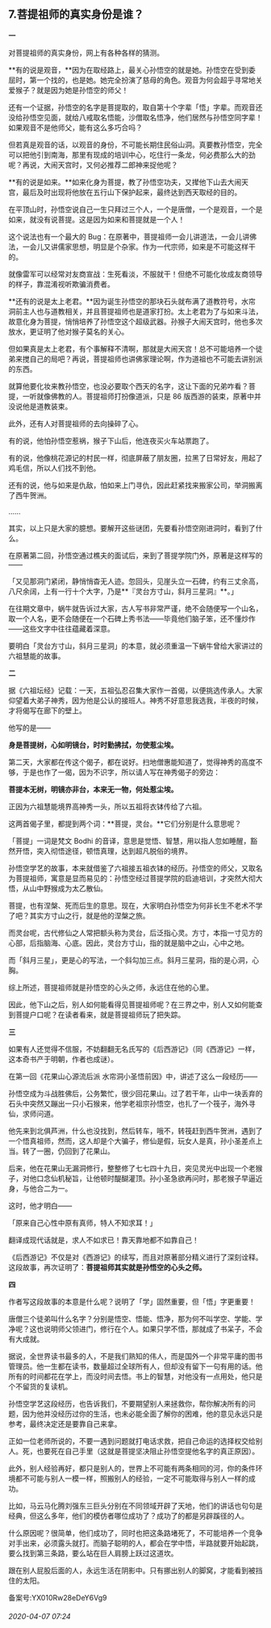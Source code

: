 ## 7.菩提祖师的真实身份是谁？
**一**


对菩提祖师的真实身份，网上有各种各样的猜测。


**有的说是观音，**因为在取经路上，最关心孙悟空的就是她。孙悟空在受到委屈时，第一个找的，也是她。她完全扮演了慈母的角色。观音为何会超乎寻常地关爱猴子？就是因为她是孙悟空的师父！


还有一个证据，孙悟空的名字是菩提取的，取自第十个字辈「悟」字辈。而观音还没给孙悟空见面，就给八戒取名悟能，沙僧取名悟净，他们居然与孙悟空同字辈！如果观音不是他师父，能有这么多巧合吗？


但若真是观音的话，以观音的身份，不可能长期住民俗山洞。真要教孙悟空，完全可以把他引到南海，那里有现成的培训中心，吃住行一条龙，何必费那么大的劲呢？再说，大闹天宫时，又何必推荐二郎神来捉他呢？


**有的说是如来。**如来化身为菩提，教了孙悟空功夫，又撵他下山去大闹天宫，最后及时出现将他放在五行山下保护起来，最终达到西天取经的目的。


在平顶山时，孙悟空说自己一生只拜过三个人，一个是唐僧，一个是观音，一个是如来，就没有说菩提。这是因为如来和菩提就是一个人！


这个说法也有一个最大的 Bug：在原著中，菩提祖师一会儿讲道法，一会儿讲佛法，一会儿又讲儒家思想，明显是个杂家。作为一代宗师，如来是不可能这样干的。


就像雷军可以经常对友商宣战：生死看淡，不服就干！但绝不可能化妆成友商领导的样子，靠混淆视听欺骗消费者。


**还有的说是太上老君。**因为诞生孙悟空的那块石头就布满了道教符号，水帘洞前主人也与道教相关，并且菩提祖师也是道家打扮。太上老君为了与如来斗法，故意化身为菩提，悄悄培养了孙悟空这个超级武器。孙猴子大闹天宫时，他也多次放水，更证明了他对猴子莫名的关心。


但如果真是太上老君，有个事解释不清啊，那就是大闹天宫！总不可能培养一个徒弟来搅自己的局吧？再说，菩提祖师也讲佛家理论啊，作为道祖也不可能去讲别派的东西。


就算他要化妆来教孙悟空，也没必要取个西天的名字，这让下面的兄弟咋看？菩提，一听就像佛教的人。菩提祖师打扮像道派，只是 86 版西游的装束，原著中并没说他是道教装束。


此外，还有人对菩提祖师的去向操碎了心。


有的说，他怕孙悟空惹祸，猴子下山后，他连夜买火车站票跑了。


有的说，他像桃花源记的村民一样，彻底屏蔽了朋友圈，拉黑了日常好友，用起了鸡毛信，所以人们找不到他。


还有的说，他与如来是仇敌，怕如来上门寻仇，因此赶紧找来搬家公司，举洞搬离了西牛贺洲。


……


其实，以上只是大家的臆想。要解开这些谜团，先要看孙悟空刚进洞时，看到了什么。


在原著第二回，孙悟空通过樵夫的面试后，来到了菩提学院门外，原著是这样写的——


「又见那洞门紧闭，静悄悄杳无人迹。忽回头，见崖头立一石碑，约有三丈余高，八尺余阔，上有一行十个大字，乃是**『灵台方寸山，斜月三星洞』**。」


在往期文章中，蜗牛就告诉过大家，古人写书非常严谨，绝不会随便写一个山名，取一个人名，更不会随便在一个石碑上秀书法——毕竟他们脑子笨，还不懂炒作——这些文字中往往蕴藏着深意。


要明白「灵台方寸山，斜月三星洞」的本意，就必须重温一下蜗牛曾给大家讲过的六祖慧能的故事。


**二**


据《六祖坛经》记载：一天，五祖弘忍召集大家作一首偈，以便挑选传承人。大家仰望着大弟子神秀，因为他是公认的接班人。神秀不好意思我选我，半夜的时候，才将偈写在廊下的壁上。 


他写的是—— 


**身是菩提树，心如明镜台，时时勤拂拭，勿使惹尘埃。**


第二天，大家都在传这个偈子，都在说好。扫地僧惠能知道了，觉得神秀的高度不够，于是也作了一偈，因为不识字，所以请人写在神秀偈子的旁边：


**菩提本无树，明镜亦非台，本来无一物，何处惹尘埃。**


正因为六祖慧能境界高神秀一头，所以五祖将衣钵传给了六祖。


这两首偈子里，都提到两个词：**菩提，灵台。**它们分别是什么意思呢？


「菩提」一词是梵文 Bodhi 的音译，意思是觉悟、智慧，用以指人忽如睡醒，豁然开悟，突入彻悟途径，顿悟真理，达到超凡脱俗的境界。


孙悟空学艺的故事，本来就借鉴了六祖接五祖衣钵的经历。孙悟空的师父，又取名为菩提祖师，寓意是显而易见的：孙悟空经过菩提学院的启迪培训，才突然大彻大悟，从山中野猴成为太乙散仙。


菩提，也有涅槃、死而后生的意思。现在，大家明白孙悟空为何非长生不老术不学了吧？其实方寸山之行，就是他的涅槃之旅。


而灵台呢，古代修仙之人常把额头称为灵台，后泛指心灵。方寸，本指一寸见方的心部，后指脑海、心底。因此，灵台方寸山，指的就是脑中之山，心中之地。


而「斜月三星」，更是心的写法，一个斜勾加三点。斜月三星洞，指的是心洞，心胸。


综上所述，菩提祖师就是孙悟空的心头之师，永远住在他的心里。


因此，他下山之后，别人如何能看得见菩提祖师呢？在三界之中，别人又如何能查到菩提户口呢？在读者看来，就是菩提祖师玩了把失踪。


**三**


如果有人还觉得不信服，不妨翻翻无名氏写的《后西游记》（同《西游记》一样，这本奇书产于明朝，作者也成谜）。


在第一回《花果山心源流后派 水帘洞小圣悟前因》中，讲述了这么一段经历——


孙悟空成为斗战胜佛后，公务繁忙，很少回花果山。过了若干年，山中一块丢弃的石头中突然又蹦出一只小石猴来，他学老祖宗孙悟空，也扎了一个筏子，海外寻仙，求师问道。


他先来到北俱芦洲，什么也没找到，然后转车，哦不，转筏赶到西牛贺洲，遇到了一个悟真祖师，然而，这人却是个大骗子，修仙是假，玩女人是真，孙小圣差点上当。转了一圈，仍回到了花果山。


后来，他在花果山无漏洞修行，整整修了七七四十九日，突见灵光中出现一个老猴子，对他口念仙机秘旨，让他顿时醍醐灌顶。孙小圣急欲再问时，那老猴子早逼近身，与他合二为一。


这时，他才明白——


「原来自己心性中原有真师，特人不知求耳！」


翻译成现代话就是，求人不如求已！靠天靠地都不如靠自己！


《后西游记》不仅是对《西游记》的续写，而且对原著部分精义进行了深刻诠释。这段故事，再次证明了：**菩提祖师其实就是孙悟空的心头之师。**


**四**


作者写这段故事的本意是什么呢？说明了「学」固然重要，但「悟」字更重要！


唐僧三个徒弟叫什么名字？分别是悟空、悟能、悟净，那为何不叫学空、学能、学净呢？这也说明师父领进门，修行在个人。如果只学不悟，那就成了书呆子，不会有大成就。


据说，全世界读书最多的人，不是我们熟知的伟人，而是国外一个非常平庸的图书管理员。他一生都在读书，数量超过全球所有人，但却没有留下一句有用的话。他所有的时间都花在学上，而没时间去悟。书上的智慧，对他没有一点用处，他只是个不留货的复读机。


孙悟空学艺这段经历，也告诉我们，不要期望别人来拯救你，帮你解决所有的问题，因为他并没经历过你的生活，也未必能全面了解你的困难，他的意见永远只是参考，最终决定还是要靠自己来拿。


正如一位老师所说的，不要一遇到问题就打电话求救，把自己命运的选择权交给别人。死，也要死在自己手里（这就是菩提坚决阻止孙悟空提他名字的真正原因）。


此外，别人经验再好，都只是别人的，世界上不可能有两条相同的河，你的条件环境都不可能与别人一模一样，照搬别人的经验，一定不可能取得与别人一样的成功。


比如，马云马化腾刘强东三巨头分别在不同领域开辟了天地，他们的讲话也句句是经典，但这么多年，他们的模仿者哪位成功了？成功了的都是另辟蹊径的人。


什么原因呢？很简单，他们成功了，同时也把这条路堵死了，不可能培养一个竞争对手出来，必须露头就打。而脑子聪明的人，都会在学中悟，半路就要开始起跳，要么找到第三条路，要么站在巨人肩膀上跃过这道坎。


跟在别人屁股后面的人，永远生活在阴影中。只有挪出别人的脚窝，才能看到被挡住的太阳。


备案号:YX010Rw28eDeY6Vg9


###### 2020-04-07 07:24
